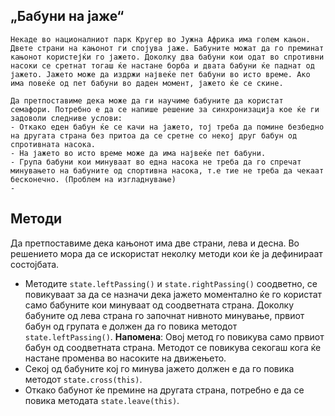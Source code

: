 ## „Бабуни на јаже“

	Некаде во националниот парк Кругер во Јужна Африка има голем кањон. Двете страни на кањонот ги спојува јаже. Бабуните можат да го преминат кањонот користејќи го јажето. Доколку два бабуни кои одат во спротивни насоки се сретнат тогаш ќе настане борба и двата бабуни ќе паднат од јажето. Јажето може да издржи највеќе пет бабуни во исто време. Ако има повеќе од пет бабуни во даден момент, јажето ќе се скине.
	
	Да претпоставиме дека може да ги научиме бабуните да користат семафори. Потребно е да се напише решение за синхронизација кое ќе ги задоволи следниве услови:
	- Откако еден бабун ќе се качи на јажето, тој треба да помине безбедно на другата страна без притоа да се сретне со некој друг бабун од спротивната насока.
	- На јажето во исто време може да има највеќе пет бабуни.
	- Група бабуни кои минуваат во една насока не треба да го спречат минувањето на бабуните од спортивна насока, т.е тие не треба да чекаат бесконечно. (Проблем на изгладнување)
	- 
	
## Методи
  Да претпоставиме дека кањонот има две страни, лева и десна. Во решението мора да се искористат неколку методи кои ќе ја дефинираат состојбата.
  - Методите `state.leftPassing()` и `state.rightPassing()` соодветно, се повикуваат за да се назначи дека јажето моментално ќе го користат само бабуните кои минуваат од соодветната страна. Доколку бабуните од лева страна го започнат нивното минување, првиот бабун од групата е должен да го повика методот `state.leftPassing()`. **Напомена**: Овој метод го повикува само првиот бабун од соодветната страна. Методот се повикува секогаш кога ќе настане променва во насоките на движењето.
  - Секој од бабуните кој го минува јажето должен е да го повика методот `state.cross(this)`.
  - Откако бабунот ќе премине на другата страна, потребно е да се повика методата `state.leave(this)`.
